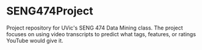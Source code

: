 # SENG474Project
Project repository for UVic's SENG 474 Data Mining class. The project focuses on using video transcripts to predict what tags, features, or ratings YouTube would give it. 
